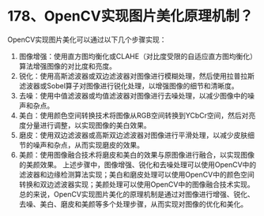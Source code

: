 # 178、OpenCV实现图片美化原理机制？

OpenCV实现图片美化可以通过以下几个步骤实现：

1. 图像增强：使用直方图均衡化或CLAHE（对比度受限的自适应直方图均衡化）算法增强图像的对比度和亮度。
2. 锐化：使用高斯滤波器或双边滤波器对图像进行模糊处理，然后使用拉普拉斯滤波器或Sobel算子对图像进行锐化处理，以增强图像的细节和清晰度。
3. 去噪：使用中值滤波器或均值滤波器对图像进行去噪处理，以减少图像中的噪声和杂点。
4. 美白：使用颜色空间转换技术将图像从RGB空间转换到YCbCr空间，然后对亮度分量进行调整，以实现图像的美白效果。
5. 磨皮：使用双边滤波器或高斯双边滤波器对图像进行平滑处理，以减少皮肤细节的噪声和杂点，从而实现磨皮的效果。
6. 美颜：使用图像融合技术将磨皮和美白的效果与原图像进行融合，以实现图像的美颜效果。 上述步骤中，图像增强、锐化和去噪处理可以使用OpenCV中的滤波器和边缘检测算法实现；美白和磨皮处理可以使用OpenCV中的颜色空间转换和双边滤波器实现；美颜处理可以使用OpenCV中的图像融合技术实现。 总的来说，OpenCV实现图片美化的原理机制是通过对图像进行增强、锐化、去噪、美白、磨皮和美颜等多个处理步骤，从而实现对图像的优化和美化。